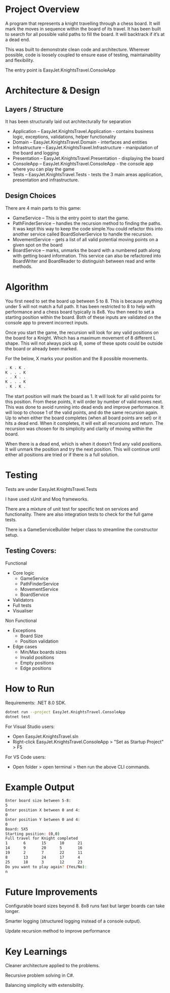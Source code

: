 # Project Overview
A program that represents a knight travelling through a chess board. It will mark the moves in sequence within the board of its travel. It has been built to search for all possible valid paths to fill the board. It will backtrack if it’s at a dead end.

This was built to demonstrate clean code and architecture.  Wherever possible, code is loosely coupled to ensure ease of testing, maintainability and flexibility.

The entry point is EasyJet.KnightsTravel.ConsoleApp

# Architecture & Design
## Layers / Structure
It has been structurally laid out architecturally for separation

- Application – EasyJet.KnightsTravel.Application - contains business logic, exceptions, validations, helper functionality
- Domain – EasyJet.KnightsTravel.Domain - interfaces and entities
- Infrastructure – EasyJet.KnightsTravel.Infrastructure - manipulation of the board and logging
- Presentation – EasyJet.KnightsTravel.Presentation - displaying the board 
- ConsoleApp – EasyJet.KnightsTravel.ConsoleApp - the console app where you can play the game
- Tests – EasyJet.KnightsTravel.Tests - tests the 3 main areas application, presentation and infrastructure.

## Design Choices
There are 4 main parts to this game:

- GameService – This is the entry point to start the game.
- PathFinderService – handles the recursion method to finding the paths. It was kept this way to keep the code simple.You could refactor  this into another service called BoardSolverService to handle the recursion.
- MovementService – gets a list of all valid potential moving points on a given spot on the board
- BoardService – marks, unmarks the board with a numbered path along with getting board information. This service can also be refactored into BoardWriter and BoardReader to distinguish between read and write methods.

# Algorithm
You first need to set the board up between 5 to 8. This is because anything under 5 will not match a full path. It has been restricted to 8 to help with performance and a chess board typically is 8x8. You then need to set a starting position within the board. Both of these inputs are validated on the console app to prevent incorrect inputs.

Once you start the game, the recursion will look for any valid positions on the board for a Knight. Which has a maximum movement of 8 different L shape. This will not always pick up 8, some of these spots could be outside the board or already been marked. 

For the below, X marks your position and the 8 possible movements.
```bash
. K . K . 
K . . . K
. . X . .
K . . . K
. K . K .
```
The start position will mark the board as 1. It will look for all valid points for this position. From these points, it will order by number of valid moves next. This was done to avoid running into dead ends and improve performance. It will loop to choose 1 of the valid points, and do the same recursion again. Up to when either the board completes (when all board points are set) or it hits a dead end. When it completes, it will exit all recursions and return. The recursion was chosen for its simplicity and clarity of moving within the board.

When there is a dead end, which is when it doesn’t find any valid positions. It will unmark the position and try the next position. This will continue until either all positions are tried or if there is a full solution.

# Testing
Tests are under EasyJet.KnightsTravel.Tests

I have used xUnit and Moq frameworks.

There are a mixture of unit test for specific test on services and functionality. There are also integration tests to check for the full game tests.

There is a GameServiceBuilder helper class to streamline the constructor setup.

## Testing Covers:

Functional
- Core logic
	- GameService 
	- PathFinderService 
	- MovementService 
	- BoardService 
- Validators
- Full tests
- Visualiser

Non Functional
- Exceptions
	- Board Size
	- Position validation
- Edge cases
	- Min/Max boards sizes
	- Invalid positions
	- Empty positions
	- Edge positions

# How to Run
Requirements: .NET 8.0 SDK.

```bash
dotnet run --project EasyJet.KnightsTravel.ConsoleApp
dotnet test
```

For Visual Studio users:

- Open EasyJet.KnightsTravel.sln
- Right-click EasyJet.KnightsTravel.ConsoleApp > "Set as Startup Project" > F5

For VS Code users:

- Open folder > open terminal > then run the above CLI commands.

# Example Output
```bash
Enter board size between 5-8:
5
Enter position X between 0 and 4:
0
Enter position Y between 0 and 4:
0
Board: 5X5
Starting position: (0,0)
Full travel for Knight completed
1       6       15      10      21
14      9       20      5       16
19      2       7       22      11
8       13      24      17      4
25      18      3       12      23
Do you want to play again? (Yes/No):
n
```
# Future Improvements
Configurable board sizes beyond 8. 8x8 runs fast but larger boards can take longer.

Smarter logging (structured logging instead of a console output).

Update recursion method to improve performance

# Key Learnings
Cleaner architecture applied to the problems.

Recursive problem solving in C#.

Balancing simplicity with extensibility.
